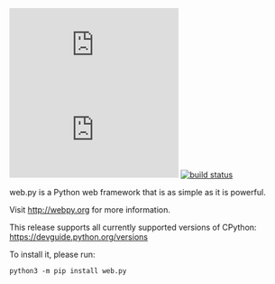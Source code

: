 [![pypi](https://img.shields.io/pypi/v/web.py)](https://pypi.org/project/web.py/)
[![python versions](https://img.shields.io/pypi/pyversions/web.py)](https://pypi.org/project/web.py/)
[![build status](https://github.com/webpy/webpy/actions/workflows/lint_python.yml/badge.svg)](https://github.com/webpy/webpy/actions/workflows/lint_python.yml)

web.py is a Python web framework that is as simple as it is powerful.

Visit http://webpy.org for more information.


This release supports all currently supported versions of CPython: https://devguide.python.org/versions

To install it, please run:
```
python3 -m pip install web.py
```
